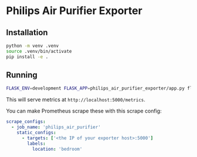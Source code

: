 # Philips Air Purifier Exporter


## Installation
```bash
python -m venv .venv
source .venv/bin/activate
pip install -e .
```

## Running
```bash
FLASK_ENV=development FLASK_APP=philips_air_purifier_exporter/app.py flask run --host 0.0.0.0
```
This will serve metrics at `http://localhost:5000/metrics`.

You can make Prometheus scrape these with this scrape config:
```yaml
scrape_configs:
  - job_name: 'philips_air_purifier'
    static_configs:
      - targets: ['<the IP of your exporter host>:5000']
        labels:
          location: 'bedroom'
```